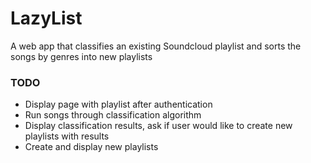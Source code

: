 # LazyList
A web app that classifies an existing Soundcloud playlist and sorts the songs by genres into new playlists

### TODO
* Display page with playlist after authentication
* Run songs through classification algorithm
* Display classification results, ask if user would like to create new playlists with results
* Create and display new playlists
